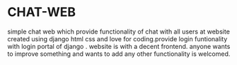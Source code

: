 # CHAT-WEB
simple chat web which provide functionality of chat with all users at website 
created using django html css and love for coding.provide login funtionality  with login portal of django .
website is with a decent frontend.
anyone wants to improve something and wants to add any other functionality is welcomed.
